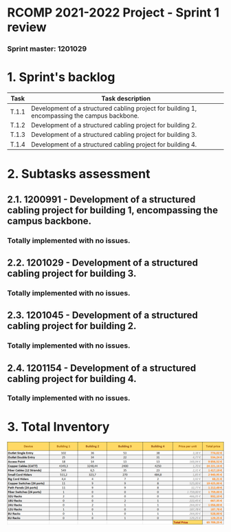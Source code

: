 RCOMP 2021-2022 Project - Sprint 1 review
=========================================
### Sprint master: 1201029 ###
# 1. Sprint's backlog #
| **Task** | **Task description** |
| ---- | ---- |
| T.1.1 | Development of a structured cabling project for building 1, encompassing the campus backbone. |
| T.1.2 | Development of a structured cabling project for building 2. |
| T.1.3 | Development of a structured cabling project for building 3. | 
| T.1.4 | Development of a structured cabling project for building 4. |

# 2. Subtasks assessment #

## 2.1. 1200991 - Development of a structured cabling project for building 1, encompassing the campus backbone. #
### Totally implemented with no issues. ###
## 2.2. 1201029 - Development of a structured cabling project for building 3. #
### Totally implemented with no issues. ###
## 2.3. 1201045 -  Development of a structured cabling project for building 2. #
### Totally implemented with no issues. ###
## 2.4. 1201154 - Development of a structured cabling project for building 4. #
### Totally implemented with no issues. ###

# 3. Total Inventory #

![Inventory](inventory.png)